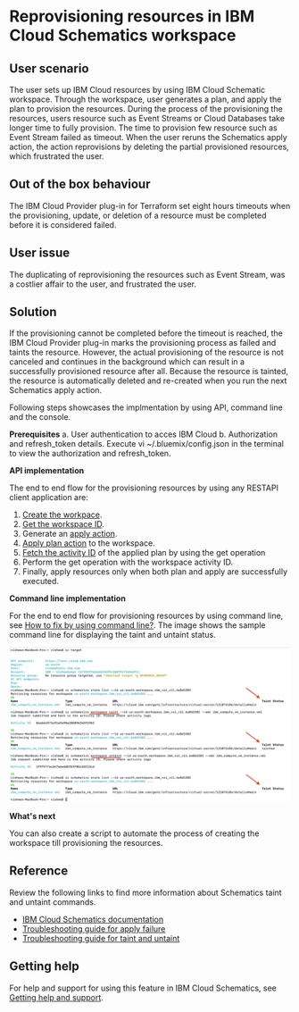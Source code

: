 # Reprovisioning resources in IBM Cloud Schematics workspace

## User scenario

The user sets up IBM Cloud resources by using IBM Cloud Schematic workspace. Through the workspace, user generates a plan, and apply the plan to provision the resources. During the process of the provisioning the resources, users resource such as Event Streams or Cloud Databases take longer time to fully provision. The time to provision few resource such as Event Stream failed as timeout.  When the user reruns the Schematics apply action, the action reprovisions by deleting the partial provisioned resources, which frustrated the user.

## Out of the box behaviour
The IBM Cloud Provider plug-in for Terraform set eight hours timeouts when the provisioning, update, or deletion of a resource must be completed before it is considered failed. 

## User issue 
The duplicating of reprovisioning the resources such as Event Stream, was a costlier affair to the user, and frustrated the user.

## Solution
If the provisioning cannot be completed before the timeout is reached, the IBM Cloud Provider plug-in marks the provisioning process as failed and taints the resource. However, the actual provisioning of the resource is not canceled and continues in the background which can result in a successfully provisioned resource after all. Because the resource is tainted, the resource is automatically deleted and re-created when you run the next Schematics apply action.

Following steps showcases the implmentation by using API, command line and the console.

**Prerequisites**
a. User authentication to acces IBM Cloud
b. Authorization and refresh_token details. Execute vi ~/.bluemix/config.json in the terminal to view the authorization and refresh_token.

**API implementation**

The end to end flow for the provisioning resources by using any RESTAPI client application are:
1. [Create the workpace](https://cloud.ibm.com/apidocs/schematics#create-workspace).
2. [Get the workspace ID](https://cloud.ibm.com/apidocs/schematics#get-workspace).
3. Generate an [apply action](https://cloud.ibm.com/apidocs/schematics#apply-workspace-command).
4. [Apply plan action](https://cloud.ibm.com/apidocs/schematics#plan-workspace-command) to the workspace.
5. [Fetch the activity ID](https://cloud.ibm.com/apidocs/schematics#refresh-workspace-command) of the applied plan by using the get operation
6. Perform the get operation with the workspace activity ID.
7. Finally, apply resources only when both plan and apply are successfully executed.

**Command line implementation**

For the end to end flow for provisioning resources by using command line, see [How to fix by using command line?](https://cloud.ibm.com/docs/schematics?topic=schematics-tainted-resources). The image shows the sample command line for displaying the taint and untaint status.

![Sample command line for taint and untaint status](/images/cli_taint.png)

**What's next**

You can also create a script to automate the process of creating the workspace till provisioning the resources.

## Reference

Review the following links to find more information about Schematics taint and untaint commands.

- [IBM Cloud Schematics documentation](https://cloud.ibm.com/docs/schematics?topic=schematics-schematics-cli-reference)
- [Troubleshooting guide for apply failure](https://cloud.ibm.com/docs/schematics?topic=schematics-nullresource-errors)
- [Troubleshooting guide for taint and untaint](https://cloud.ibm.com/docs/schematics?topic=schematics-tainted-resources)

## Getting help

For help and support for using this feature in IBM Cloud Schematics, see [Getting help and support](https://cloud.ibm.com/docs/schematics?topic=schematics-schematics-help).
